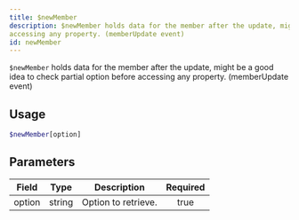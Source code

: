 ```yaml
---
title: $newMember
description: $newMember holds data for the member after the update, might be a good idea to check partial option before
accessing any property. (memberUpdate event)
id: newMember
---
```


`$newMember` holds data for the member after the update, might be a good idea to check partial option before accessing
any property. (memberUpdate event)

## Usage

```php
$newMember[option]
```

## Parameters

| Field  | Type   | Description         | Required |
| ------ | ------ | ------------------- | :------: |
| option | string | Option to retrieve. |   true   |